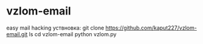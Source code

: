 # vzlom-email
easy mail hacking
уствновка:
git clone https://github.com/kaput227/vzlom-email.git
ls
cd vzlom-email
python vzlom.py
